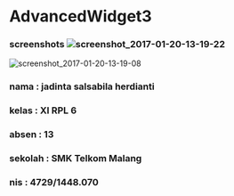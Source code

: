 # AdvancedWidget3

### screenshots ![screenshot_2017-01-20-13-19-22](https://cloud.githubusercontent.com/assets/22228545/22139000/2256e60e-df16-11e6-88db-1874e0f9ec88.png)
![screenshot_2017-01-20-13-19-08](https://cloud.githubusercontent.com/assets/22228545/22139006/27383d26-df16-11e6-81b7-becbd1bba5c8.png)

### nama : jadinta salsabila herdianti
### kelas : XI RPL 6
### absen : 13
### sekolah : SMK Telkom Malang
### nis : 4729/1448.070
